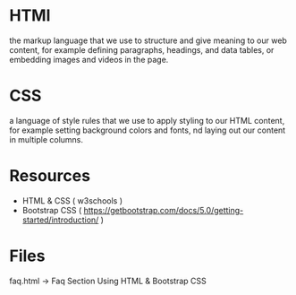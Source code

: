 # HTMl

the markup language that we use to structure and give meaning
to our web content, for example defining paragraphs, headings, and data tables,
or embedding images and videos in the page.

# CSS

a language of style rules that we use to apply styling 
to our HTML content, for example setting background colors and fonts, 
nd laying out our content in multiple columns.

# Resources

* HTML & CSS ( w3schools )
* Bootstrap CSS ( https://getbootstrap.com/docs/5.0/getting-started/introduction/ )

# Files

faq.html -> Faq Section Using HTML & Bootstrap CSS
